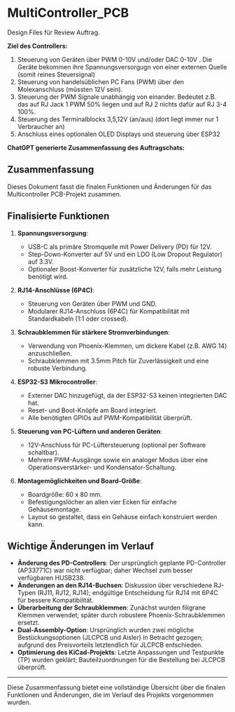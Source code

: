 
# MultiController_PCB
Design Files für Review Auftrag.


**Ziel des Controllers:**

 1. Steuerung von Geräten über PWM 0-10V und/oder DAC 0-10V . Die Geräte bekommen ihre Spannungsversorgugn von einer externen Quelle (somit reines Steuersignal)
 2. Steuerung von handelsüblichen PC Fans (PWM) über den Molexanschluss (müssten 12V sein).
 3. Steuerung der PWM Signale unabhängig von einander. Bedeutet z.B. das auf RJ Jack 1 PWM 50% liegen und auf RJ 2 nichts dafür auf RJ 3-4 100%.
 4. Steuerung des Terminalblocks 3,5,12V (an/aus) (dort liegt immer nur 1 Verbraucher an)
 5. Anschluss eines optionalen OLED Displays und steuerung über ESP32

**ChatGPT generierte Zusammenfassung des Auftragschats:**
## Zusammenfassung

Dieses Dokument fasst die finalen Funktionen und Änderungen für das Multicontroller PCB-Projekt zusammen.

## Finalisierte Funktionen

1. **Spannungsversorgung**:
   - USB-C als primäre Stromquelle mit Power Delivery (PD) für 12V.
   - Step-Down-Konverter auf 5V und ein LDO (Low Dropout Regulator) auf 3.3V.
   - Optionaler Boost-Konverter für zusätzliche 12V, falls mehr Leistung benötigt wird.

2. **RJ14-Anschlüsse (6P4C)**:
   - Steuerung von Geräten über PWM und GND.
   - Modularer RJ14-Anschluss (6P4C) für Kompatibilität mit Standardkabeln (1:1 oder crossed).

3. **Schraubklemmen für stärkere Stromverbindungen**:
   - Verwendung von Phoenix-Klemmen, um dickere Kabel (z.B. AWG 14) anzuschließen.
   - Schraubklemmen mit 3.5mm Pitch für Zuverlässigkeit und eine robuste Verbindung.

4. **ESP32-S3 Mikrocontroller**:
   - Externer DAC hinzugefügt, da der ESP32-S3 keinen integrierten DAC hat.
   - Reset- und Boot-Knöpfe am Board integriert.
   - Alle benötigten GPIOs auf PWM-Kompatibilität überprüft.

5. **Steuerung von PC-Lüftern und anderen Geräten**:
   - 12V-Anschluss für PC-Lüftersteuerung (optional per Software schaltbar).
   - Mehrere PWM-Ausgänge sowie ein analoger Modus über eine Operationsverstärker- und Kondensator-Schaltung.

6. **Montagemöglichkeiten und Board-Größe**:
   - Boardgröße: 60 x 80 mm.
   - Befestigungslöcher an allen vier Ecken für einfache Gehäusemontage.
   - Layout so gestaltet, dass ein Gehäuse einfach konstruiert werden kann.

## Wichtige Änderungen im Verlauf

- **Änderung des PD-Controllers**: Der ursprünglich geplante PD-Controller (AP33771C) war nicht verfügbar; daher Wechsel zum besser verfügbaren HUSB238.
- **Änderungen an den RJ14-Buchsen**: Diskussion über verschiedene RJ-Typen (RJ11, RJ12, RJ14); endgültige Entscheidung für RJ14 mit 6P4C für bessere Kompatibilität.
- **Überarbeitung der Schraubklemmen**: Zunächst wurden filigrane Klemmen verwendet; später durch robustere Phoenix-Schraubklemmen ersetzt.
- **Dual-Assembly-Option**: Ursprünglich wurden zwei mögliche Bestückungsoptionen (JLCPCB und Aisler) in Betracht gezogen; aufgrund des Preisvorteils letztendlich für JLCPCB entschieden.
- **Optimierung des KiCad-Projekts**: Letzte Anpassungen und Testpunkte (TP) wurden geklärt; Bauteilzuordnungen für die Bestellung bei JLCPCB überprüft.

---

Diese Zusammenfassung bietet eine vollständige Übersicht über die finalen Funktionen und Änderungen, die im Verlauf des Projekts vorgenommen wurden.
